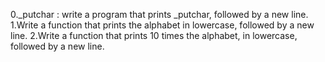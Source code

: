 0._putchar : write a program that prints _putchar, followed by a new line.
1.Write a function that prints the alphabet in lowercase, followed by a new line.
2.Write a function that prints 10 times the alphabet, in lowercase, followed by a new line.
